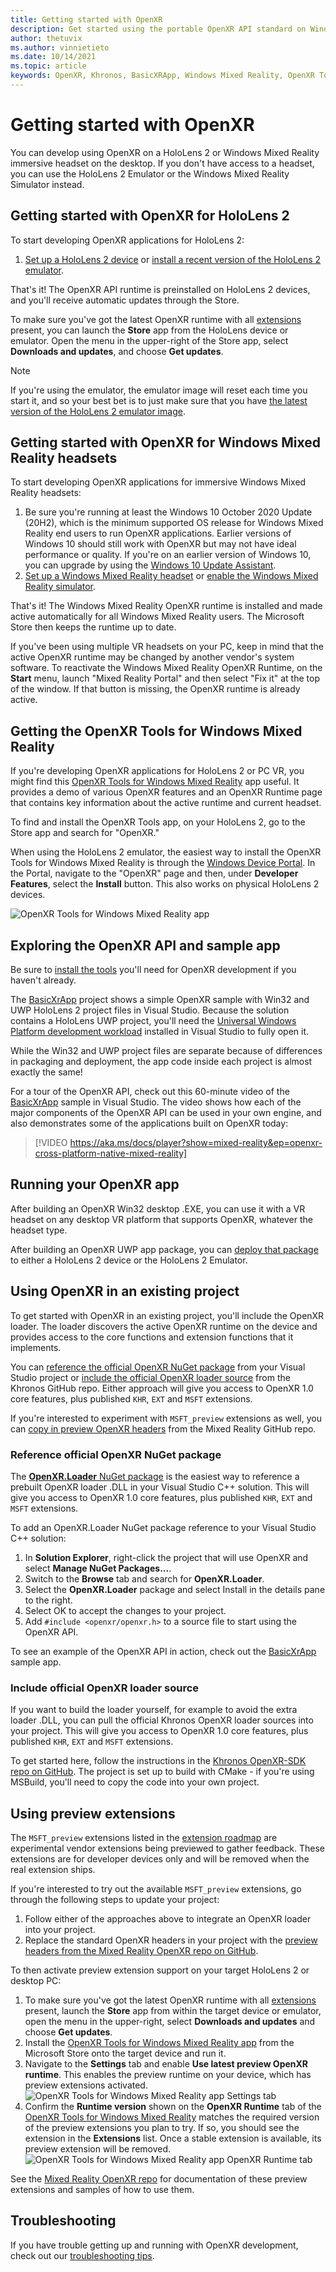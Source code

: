 ```yaml
---
title: Getting started with OpenXR
description: Get started using the portable OpenXR API standard on Windows Mixed Reality and HoloLens 2 headsets.
author: thetuvix
ms.author: vinnietieto
ms.date: 10/14/2021
ms.topic: article
keywords: OpenXR, Khronos, BasicXRApp, Windows Mixed Reality, OpenXR Tools, DirectX, native, native app, custom engine, middleware, getting started, 101, preview extensions, OpenXR runtime version, OpenXR runtime
---
```


# Getting started with OpenXR

You can develop using OpenXR on a HoloLens 2 or Windows Mixed Reality immersive headset on the desktop.  If you don't have access to a headset, you can use the HoloLens 2 Emulator or the Windows Mixed Reality Simulator instead.

## Getting started with OpenXR for HoloLens 2

To start developing OpenXR applications for HoloLens 2:

1. [Set up a HoloLens 2 device](../../../../hololens/hololens2-start) or [install a recent version of the HoloLens 2 emulator](../advanced-concepts/using-the-hololens-emulator.md).


That's it! The OpenXR API runtime is preinstalled on HoloLens 2 devices, and you'll receive automatic updates through the Store.

To make sure you've got the latest OpenXR runtime with all [extensions](openxr.md#roadmap) present, you can launch the **Store** app from the HoloLens device or emulator.  Open the menu in the upper-right of the Store app, select **Downloads and updates**, and choose **Get updates**.

> [!NOTE]
> If you're using the emulator, the emulator image will reset each time you start it, and so your best bet is to just make sure that you have [the latest version of the HoloLens 2 emulator image](../advanced-concepts/using-the-hololens-emulator.md).

## Getting started with OpenXR for Windows Mixed Reality headsets

To start developing OpenXR applications for immersive Windows Mixed Reality headsets:

1. Be sure you're running at least the Windows 10 October 2020 Update (20H2), which is the minimum supported OS release for Windows Mixed Reality end users to run OpenXR applications.  Earlier versions of Windows 10 should still work with OpenXR but may not have ideal performance or quality.  If you're on an earlier version of Windows 10, you can upgrade by using the <a href="https://www.microsoft.com/software-download/windows10" target="_blank">Windows 10 Update Assistant</a>.
2. [Set up a Windows Mixed Reality headset](../../../enthusiast-guide/set-up-windows-mixed-reality) or [enable the Windows Mixed Reality simulator](../advanced-concepts/using-the-windows-mixed-reality-simulator.md).

That's it!  The Windows Mixed Reality OpenXR runtime is installed and made active automatically for all Windows Mixed Reality users.  The Microsoft Store then keeps the runtime up to date.

If you've been using multiple VR headsets on your PC, keep in mind that the active OpenXR runtime may be changed by another vendor's system software.  To reactivate the Windows Mixed Reality OpenXR Runtime, on the **Start** menu, launch "Mixed Reality Portal" and then select "Fix it" at the top of the window.  If that button is missing, the OpenXR runtime is already active.<br>

## Getting the OpenXR Tools for Windows Mixed Reality

If you're developing OpenXR applications for HoloLens 2 or PC VR, you might find this <a href="https://www.microsoft.com/store/productId/9n5cvvl23qbt" target="_blank">OpenXR Tools for Windows Mixed Reality</a> app useful.   It provides a demo of various OpenXR features and an OpenXR Runtime page that contains key information about the active runtime and current headset.

To find and install the OpenXR Tools app, on your HoloLens 2, go to the Store app and search for "OpenXR."

When using the HoloLens 2 emulator, the easiest way to install the OpenXR Tools for Windows Mixed Reality is through the [Windows Device Portal](../advanced-concepts/using-the-windows-device-portal.md). In the Portal, navigate to the "OpenXR" page and then, under **Developer Features**, select the **Install** button. This also works on physical HoloLens 2 devices.

![OpenXR Tools for Windows Mixed Reality app](images/mixed-reality-openxr-tools.png)

## Exploring the OpenXR API and sample app

Be sure to [install the tools](../install-the-tools.md) you'll need for OpenXR development if you haven't already.

The <a href="https://github.com/microsoft/OpenXR-MixedReality/tree/master/samples/BasicXrApp" target="_blank">BasicXrApp</a> project shows a simple OpenXR sample with Win32 and UWP HoloLens 2 project files in Visual Studio. Because the solution contains a HoloLens UWP project, you'll need the [Universal Windows Platform development workload](../install-the-tools.md#installation-checklist) installed in Visual Studio to fully open it.

While the Win32 and UWP project files are separate because of differences in packaging and deployment, the app code inside each project is almost exactly the same!


For a tour of the OpenXR API, check out this 60-minute video of the <a href="https://github.com/microsoft/OpenXR-MixedReality/tree/master/samples/BasicXrApp" target="_blank">BasicXrApp</a> sample in Visual Studio.  The video shows how each of the major components of the OpenXR API can be used in your own engine, and also demonstrates some of the applications built on OpenXR today:

>[!VIDEO https://aka.ms/docs/player?show=mixed-reality&ep=openxr-cross-platform-native-mixed-reality]

## Running your OpenXR app

After building an OpenXR Win32 desktop .EXE, you can use it with a VR headset on any desktop VR platform that supports OpenXR, whatever the headset type.

After building an OpenXR UWP app package, you can [deploy that package](/windows/mixed-reality/develop/advanced-concepts/using-visual-studio) to either a HoloLens 2 device or the HoloLens 2 Emulator.

## Using OpenXR in an existing project

To get started with OpenXR in an existing project, you'll include the OpenXR loader.  The loader discovers the active OpenXR runtime on the device and provides access to the core functions and extension functions that it implements.

You can [reference the official OpenXR NuGet package](#reference-official-openxr-nuget-package) from your Visual Studio project or [include the official OpenXR loader source](#include-official-openxr-loader-source) from the Khronos GitHub repo.  Either approach will give you access to OpenXR 1.0 core features, plus published `KHR`, `EXT` and `MSFT` extensions.

If you're interested to experiment with `MSFT_preview` extensions as well, you can [copy in preview OpenXR headers](#using-preview-extensions) from the Mixed Reality GitHub repo.

### Reference official OpenXR NuGet package

The <a href="https://www.nuget.org/packages/OpenXR.Loader/" target="_blank">**OpenXR.Loader** NuGet package</a> is the easiest way to reference a prebuilt OpenXR loader .DLL in your Visual Studio C++ solution.  This will give you access to OpenXR 1.0 core features, plus published `KHR`, `EXT` and `MSFT` extensions.

To add an OpenXR.Loader NuGet package reference to your Visual Studio C++ solution:
1. In **Solution Explorer**, right-click the project that will use OpenXR and select **Manage NuGet Packages...**.
2. Switch to the **Browse** tab and search for **OpenXR.Loader**.
3. Select the **OpenXR.Loader** package and select Install in the details pane to the right.
4. Select OK to accept the changes to your project.
5. Add `#include <openxr/openxr.h>` to a source file to start using the OpenXR API.

To see an example of the OpenXR API in action, check out the <a href="https://github.com/microsoft/OpenXR-MixedReality/tree/master/samples/BasicXrApp" target="_blank">BasicXrApp</a> sample app.

### Include official OpenXR loader source

If you want to build the loader yourself, for example to avoid the extra loader .DLL, you can pull the official Khronos OpenXR loader sources into your project.  This will give you access to OpenXR 1.0 core features, plus published `KHR`, `EXT` and `MSFT` extensions.

To get started here, follow the instructions in the <a href="https://github.com/KhronosGroup/OpenXR-SDK" target="_blank">Khronos OpenXR-SDK repo on GitHub</a>.  The project is set up to build with CMake - if you're using MSBuild, you'll need to copy the code into your own project.

## Using preview extensions

The `MSFT_preview` extensions listed in the [extension roadmap](openxr.md#roadmap) are experimental vendor extensions being previewed to gather feedback.  These extensions are for developer devices only and will be removed when the real extension ships.

If you're interested to try out the available `MSFT_preview` extensions, go through the following steps to update your project:
1. Follow either of the approaches above to integrate an OpenXR loader into your project.
2. Replace the standard OpenXR headers in your project with the <a href="https://github.com/microsoft/OpenXR-MixedReality/tree/master/openxr_preview/include/openxr" target="_blank">preview headers from the Mixed Reality OpenXR repo on GitHub</a>.

To then activate preview extension support on your target HoloLens 2 or desktop PC:
  1. To make sure you've got the latest OpenXR runtime with all [extensions](openxr.md#roadmap) present, launch the **Store** app from within the target device or emulator, open the menu in the upper-right, select **Downloads and updates** and choose **Get updates**.
  2. Install the <a href="https://www.microsoft.com/store/productId/9n5cvvl23qbt" target="_blank">OpenXR Tools for Windows Mixed Reality app</a> from the Microsoft Store onto the target device and run it.
  3. Navigate to the **Settings** tab and enable **Use latest preview OpenXR runtime**.  This enables the preview runtime on your device, which has preview extensions activated.
     ![OpenXR Tools for Windows Mixed Reality app Settings tab](images/mixed-reality-openxr-tools-settings.png)
  4. Confirm the **Runtime version** shown on the **OpenXR Runtime** tab of the [OpenXR Tools for Windows Mixed Reality](openxr-getting-started.md#getting-the-openxr-tools-for-windows-mixed-reality) matches the required version of the preview extensions you plan to try.  If so, you should see the extension in the **Extensions** list.  Once a stable extension is available, its preview extension will be removed.<br />
     ![OpenXR Tools for Windows Mixed Reality app OpenXR Runtime tab](images/mixed-reality-openxr-tools-status.png)

See the <a href="https://github.com/microsoft/OpenXR-MixedReality#openxr-preview-extensions" target="_blank">Mixed Reality OpenXR repo</a> for documentation of these preview extensions and samples of how to use them.

## Troubleshooting

If you have trouble getting up and running with OpenXR development, check out our [troubleshooting tips](openxr-troubleshooting.md).